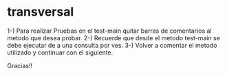 # transversal

1-) Para realizar Pruebas en el test-main quitar barras de comentarios al metodo que desea probar. 
2-) Recuerde que desde el metodo test-main se debe ejecutar de a una consulta por ves.
3-) Volver a comentar el metodo utilizado y continuar con el siguiente.

Gracias!!

